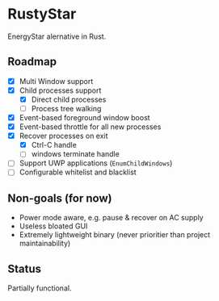 # RustyStar

EnergyStar alernative in Rust.

## Roadmap

- [x] Multi Window support
- [x] Child processes support
  - [x] Direct child processes
  - [ ] Process tree walking
- [x] Event-based foreground window boost
- [x] Event-based throttle for all new processes
- [x] Recover processes on exit
  - [x] Ctrl-C handle
  - [ ] windows terminate handle
- [ ] Support UWP applications (`EnumChildWindows`)
- [ ] Configurable whitelist and blacklist

## Non-goals (for now)

- Power mode aware, e.g. pause & recover on AC supply
- Useless bloated GUI
- Extremely lightweight binary (never prioritier than project maintainability)

## Status

Partially functional.
